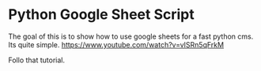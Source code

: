 # Python Google Sheet Script

The goal of this is to show how to use google sheets for a fast python cms. Its quite simple.
https://www.youtube.com/watch?v=vISRn5qFrkM
 

Follo that tutorial.
